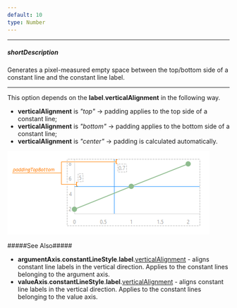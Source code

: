 ```yaml
---
default: 10
type: Number
---
```

---
##### shortDescription
Generates a pixel-measured empty space between the top/bottom side of a constant line and the constant line label.

---
This option depends on the **label**.**verticalAlignment** in the following way.

- **verticalAlignment** is *"top"* &rarr; padding applies to the top side of a constant line;       
- **verticalAlignment** is *"bottom"* &rarr; padding applies to the bottom side of a constant line;      
- **verticalAlignment** is *"center"* &rarr; padding is calculated automatically.

![DevExtreme HTML5 Charts ConstantLinePadding](/images/ChartJS/ConstantLinePaddingTopBottom.png)

#####See Also#####
- **argumentAxis**.**constantLineStyle**.**label**.[verticalAlignment](/api-reference/20%20Data%20Visualization%20Widgets/dxChart/1%20Configuration/argumentAxis/constantLineStyle/label/verticalAlignment.md '/Documentation/ApiReference/Data_Visualization_Widgets/dxChart/Configuration/argumentAxis/constantLineStyle/label/#verticalAlignment') - aligns constant line labels in the vertical direction. Applies to the constant lines belonging to the argument axis.
- **valueAxis**.**constantLineStyle**.**label**.[verticalAlignment](/api-reference/20%20Data%20Visualization%20Widgets/dxChart/1%20Configuration/valueAxis/constantLineStyle/label/verticalAlignment.md '/Documentation/ApiReference/Data_Visualization_Widgets/dxChart/Configuration/valueAxis/constantLineStyle/label/#verticalAlignment') - aligns constant line labels in the vertical direction. Applies to the constant lines belonging to the value axis.
